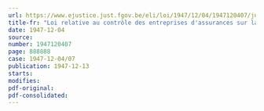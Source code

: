 ```yaml
---
url: https://www.ejustice.just.fgov.be/eli/loi/1947/12/04/1947120407/justel
title-fr: "Loi relative au contrôle des entreprises d'assurances sur la vie. - Renonciation à l'autorisation de pratiquer les assurances sur la vie"
date: 1947-12-04
source:
number: 1947120407
page: 888888
case: 1947-12-04/07
publication: 1947-12-13
starts:
modifies:
pdf-original:
pdf-consolidated:
---
```


